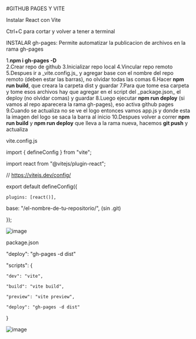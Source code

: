 #GITHUB PAGES Y VITE

Instalar React con Vite

Ctrl+C para cortar y volver a tener a terminal

INSTALAR gh-pages: Permite automatizar la publicacion de archivos en la rama gh-pages

1.**npm i gh-pages -D**  
2.Crear repo de github
3.Inicializar repo local
4.Vincular repo remoto
5.Despues ir a \_vite.config.js\_ y agregar base con el nombre del repo remoto (deben estar las barras), no olvidar todas las comas
6.Hacer **npm run build**, que creara la carpeta dist y guardar
7.Para que tome esa carpeta y tome esos archivos hay que agregar en el script del \_package.json\_ el deploy (no olvidar comas) y guardar
8.Luego ejecutar **npm run deploy** (si vamos al repo aparecera la rama gh-pages), eso activa github pages
9.Cuando se actualiza no se ve el logo entonces vamos app.js y donde esta la imagen del logo se saca la barra al inicio
10.Despues volver a correr **npm run build** y **npm run deploy** que lleva a la rama nueva, hacemos **git push** y actualiza

vite.config.js  

import { defineConfig } from "vite";  

import react from "@vitejs/plugin-react";  


// https://vitejs.dev/config/  


export default defineConfig({  

    plugins: [react()],  
    
base: "/el-nombre-de-tu-repositorio/", (sin .git)  

});

![image](https://github.com/verobaires/react-vite-githubpages/assets/34665102/0346268e-f54d-4d97-965a-d78f6f00f5f5)

package.json  

"deploy": "gh-pages -d dist"  

"scripts": {  

    "dev": "vite",  
    
    "build": "vite build",  
    
    "preview": "vite preview",  
    
    "deploy": "gh-pages -d dist"  
    
}  

![image](https://github.com/verobaires/react-vite-githubpages/assets/34665102/bb59722f-5204-47df-90d0-6368762dd94d)
